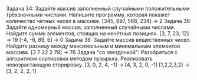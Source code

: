 Задача 34: Задайте массив заполненный случайными положительными трёхзначными числами. Напишите программу, которая покажет количество чётных чисел в массиве.
[345, 897, 568, 234] -> 2
Задача 36: Задайте одномерный массив, заполненный случайными числами. Найдите сумму элементов, стоящих на нечётных позициях.
[3, 7, 23, 12] -> 19
[-4, -6, 89, 6] -> 0
Задача 38: Задайте массив вещественных чисел. Найдите разницу между максимальным и минимальным элементов массива.
[3 7 22 2 78] -> 76
Задача "со звездочкой": Разобраться с алгоритмом сортировки методом пузырька. Реализовать невозрастающую сторировку.
[3, 0, 2, 4, -1] -> [4, 3, 2, 0, -1]
[1,2,2,3,2] -> [3, 2, 2, 2, 1]